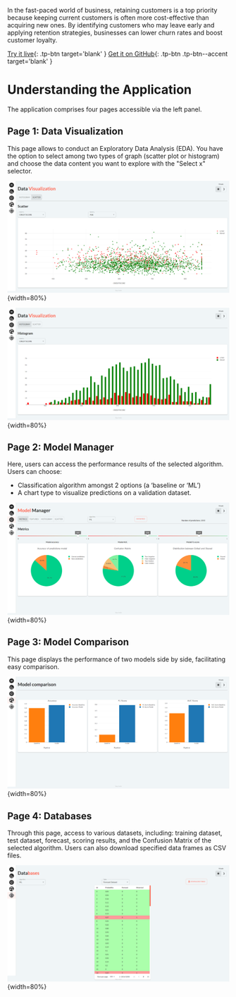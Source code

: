 In the fast-paced world of business, retaining customers 
is a top priority because keeping current customers is often
more cost-effective than acquiring new ones. By identifying 
customers who may leave early and applying retention strategies, 
businesses can lower churn rates and boost customer loyalty.

[Try it live](https://churn-classification.taipy.cloud/Data-Visualization){: .tp-btn target='blank' }
[Get it on GitHub](https://github.com/Avaiga/demo-churn-classification){: .tp-btn .tp-btn--accent target='blank' }

# Understanding the Application
The application comprises four pages accessible via the left panel.

## Page 1: Data Visualization

This page allows to conduct an Exploratory Data Analysis (EDA). 
You have the option to select among two types of graph (scatter plot or histogram) 
and choose the data content you want to explore with the "Select x" selector.


![Data Visualization](images/churn-classification-data-visualization-scatter.png){width=80%}

![Histogram](images/churn-classification-data-Visualization-histogram.png){width=80%}

## Page 2: Model Manager

Here, users can access the performance results of the selected algorithm. Users can choose:
- Classification algorithm amongst 2 options (a ‘baseline or ‘ML’)
- A chart type to visualize predictions on a validation dataset.


![Model Manager](images/churn-classification-model-manager.png){width=80%}

## Page 3: Model Comparison

This page displays the performance of two models side by side, facilitating easy comparison.


![Model Comparison](images/churn-classification-model-comparison.png){width=80%}

## Page 4: Databases

Through this page, access to various datasets, including: training dataset, 
test dataset, forecast, scoring results, and the Confusion Matrix of the 
selected algorithm. Users can also download specified data frames as CSV files.


![Databases](images/churn-classification-databases.png){width=80%}  
